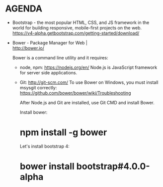 # AGENDA
- Bootstrap - the most popular HTML, CSS, and JS framework in the world for building responsive, mobile-first projects on the web.                  
  https://v4-alpha.getbootstrap.com/getting-started/download/
    
- Bower - Package Manager for Web |  
  http://bower.io/

  Bower is a command line utility and it requires:
  
  - node, npm: https://nodejs.org/en/
    Node.js is JavaScript framework for server side applications.
    
  - Git: http://git-scm.com/
    To use Bower on Windows, you must install msysgit correctly:
    https://github.com/bower/bower/wiki/Troubleshooting

    After Node.js and Git are installed, use Git CMD and install Bower.

    Install bower: 
    # npm install -g bower

    Let's install bootstrap 4: 
    # bower install bootstrap#4.0.0-alpha